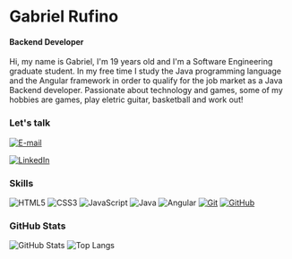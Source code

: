 # Gabriel Rufino
#### Backend Developer


Hi, my name is Gabriel, I'm 19 years old and I'm a Software Engineering graduate student. In my free time I study the Java programming language and the Angular framework in order to qualify for the job market as a Java Backend developer. Passionate about technology and games, some of my hobbies are games, play eletric guitar, basketball and work out!





### Let's talk


[![E-mail](https://img.shields.io/badge/-Email-000?style=for-the-badge&logo=microsoft-outlook&logoColor=E94D5F)](mailto:gabrielsr1206@outlook.com)

[![LinkedIn](https://img.shields.io/badge/LinkedIn-000?style=for-the-badge&logo=linkedin&logoColor=0E76A8)](https://www.linkedin.com/in/gabrielSrufino/)

### Skills
![HTML5](https://img.shields.io/badge/HTML-000?style=for-the-badge&logo=html5&logoColor=30A3DC)
![CSS3](https://img.shields.io/badge/CSS3-000?style=for-the-badge&logo=css3&logoColor=E94D5F)
![JavaScript](https://img.shields.io/badge/JavaScript-000?style=for-the-badge&logo=javascript&logoColor=30A3DC)
![Java](https://img.shields.io/badge/Java-000?style=for-the-badge&logo=java)
![Angular](https://img.shields.io/badge/Angular-000?style=for-the-badge&logo=angular&logoColor=C3002F)
[![Git](https://img.shields.io/badge/Git-000?style=for-the-badge&logo=git&logoColor=E94D5F)](https://git-scm.com/doc) 
[![GitHub](https://img.shields.io/badge/GitHub-000?style=for-the-badge&logo=github&logoColor=30A3DC)](https://docs.github.com/)

### GitHub Stats
![GitHub Stats](https://github-readme-stats.vercel.app/api?username=gabrielSrufino&theme=transparent&bg_color=000&border_color=30A3DC&show_icons=true&icon_color=30A3DC&title_color=E94D5F&text_color=FFF)
![Top Langs](https://github-readme-stats-git-masterrstaa-rickstaa.vercel.app/api/top-langs/?username=gabrielSrufino&layout=compact&bg_color=000&border_color=30A3DC&title_color=E94D5F&text_color=FFF)



